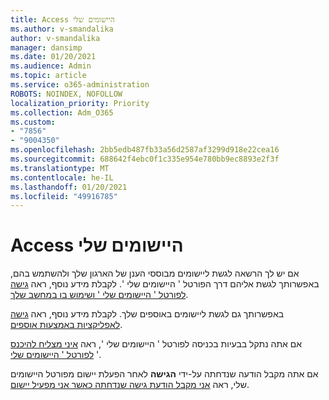 ```yaml
---
title: Access היישומים שלי
ms.author: v-smandalika
author: v-smandalika
manager: dansimp
ms.date: 01/20/2021
ms.audience: Admin
ms.topic: article
ms.service: o365-administration
ROBOTS: NOINDEX, NOFOLLOW
localization_priority: Priority
ms.collection: Adm_O365
ms.custom:
- "7856"
- "9004350"
ms.openlocfilehash: 2bb5edb487fb33a56d2587af3299d918e22cea16
ms.sourcegitcommit: 688642f4ebc0f1c335e954e780bb9ec8893e2f3f
ms.translationtype: MT
ms.contentlocale: he-IL
ms.lasthandoff: 01/20/2021
ms.locfileid: "49916785"
---
```

# <a name="access-myapps"></a>Access היישומים שלי

אם יש לך הרשאה לגשת ליישומים מבוססי הענן של הארגון שלך ולהשתמש בהם, באפשרותך לגשת אליהם דרך הפורטל ' היישומים שלי '. לקבלת מידע נוסף, ראה [גישה לפורטל ' היישומים שלי ' ושימוש בו במחשב שלך](https://docs.microsoft.com/azure/active-directory/user-help/my-apps-portal-end-user-access#access-and-use-the-my-apps-portal-on-your-computer).

באפשרותך גם לגשת ליישומים באוספים שלך. לקבלת מידע נוסף, ראה [גישה לאפליקציות באמצעות אוספים](https://docs.microsoft.com/azure/active-directory/user-help/my-applications-portal-workspaces#access-apps-using-collections).

אם אתה נתקל בבעיות בכניסה לפורטל ' היישומים שלי ', ראה [איני מצליח להיכנס לפורטל ' היישומים שלי](https://docs.microsoft.com/azure/active-directory/user-help/my-apps-portal-end-user-troubleshoot#i-cant-sign-in-to-the-my-apps-portal) '.

אם אתה מקבל הודעה שנדחתה על-ידי **הגישה** לאחר הפעלת יישום מפורטל היישומים שלי, ראה [אני מקבל הודעת גישה שנדחתה כאשר אני מפעיל יישום](https://docs.microsoft.com/azure/active-directory/user-help/my-apps-portal-end-user-troubleshoot#im-getting-an-access-denied-message-when-i-start-an-app).

